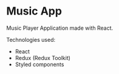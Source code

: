 # Music App

Music Player Application made with React.

Technologies used: 

- React
- Redux (Redux Toolkit)
- Styled components